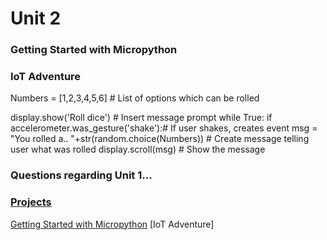 # Unit 2


### Getting Started with Micropython


### IoT Adventure

  Numbers = [1,2,3,4,5,6] # List of options which can be rolled

  display.show('Roll dice') # Insert message prompt
  while True:
      if accelerometer.was_gesture('shake'):# If user shakes, creates event
          msg = "You rolled a.. "+str(random.choice(Numbers)) # Create message telling user what was rolled
          display.scroll(msg) # Show the message  


### Questions regarding Unit 1...



### [Projects](https://github.com/bkebede/Unit-2)
[Getting Started with Micropython](   )
[IoT Adventure]

